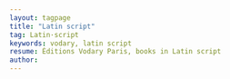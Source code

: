```yaml
---
layout: tagpage
title: "Latin script"
tag: Latin·script
keywords: vodary, latin script
resume: Éditions Vodary Paris, books in Latin script
author: 
---
```

